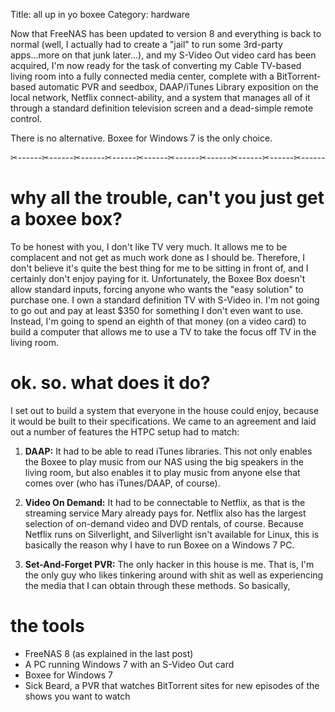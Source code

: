 Title: all up in yo boxee
Category: hardware

Now that FreeNAS has been updated to version 8 and everything is back to normal (well, I actually had to create a "jail" to run some 3rd-party apps...more on that junk later...), and my S-Video Out video card has been acquired, I'm now ready for the task of converting my Cable TV-based living room into a fully connected media center, complete with a BitTorrent-based automatic PVR and seedbox, DAAP/iTunes Library exposition on the local network, Netflix connect-ability, and a system that manages all of it through a standard definition television screen and a dead-simple remote control.

There is no alternative. Boxee for Windows 7 is the only choice.

✂------✂------✂------✂------✂------✂------✂------✂------✂------✂------

# why all the trouble, can't you just get a boxee box?

To be honest with you, I don't like TV very much. It allows me to be complacent and not get as much work done as I should be. Therefore, I don't believe it's quite the best thing for me to be sitting in front of, and I certainly don't enjoy paying for it. Unfortunately, the Boxee Box doesn't allow standard inputs, forcing anyone who wants the "easy solution" to purchase one. I own a standard definition TV with S-Video in. I'm not going to go out and pay at least $350 for something I don't even want to use. Instead, I'm going to spend an eighth of that money (on a video card) to build a computer that allows me to use a TV to take the focus off TV in the living room.

# ok. so. what does it do?

I set out to build a system that everyone in the house could enjoy, because it would be built to their specifications. We came to an agreement and laid out a number of features the HTPC setup had to match:

1. **DAAP:** It had to be able to read iTunes libraries. This not only enables the Boxee to play music from our NAS using the big speakers in the living room, but also enables it to play music from anyone else that comes over (who has iTunes/DAAP, of course).

2. **Video On Demand:** It had to be connectable to Netflix, as that is the streaming service Mary already pays for. Netflix also has the largest selection of on-demand video and DVD rentals, of course. Because Netflix runs on Silverlight, and Silverlight isn't available for Linux, this is basically the reason why I have to run Boxee on a Windows 7 PC.

3. **Set-And-Forget PVR:** The only hacker in this house is me. That is, I'm the only guy who likes tinkering around with shit as well as experiencing the media that I can obtain through these methods. So basically, 

# the tools

- FreeNAS 8 (as explained in the last post)
- A PC running Windows 7 with an S-Video Out card
- Boxee for Windows 7
- Sick Beard, a PVR that watches BitTorrent sites for new episodes of the shows you want to watch